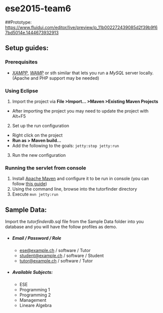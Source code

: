 # ese2015-team6
##Prototype: 
https://www.fluidui.com/editor/live/preview/p_11b002272439085d2f39b9f67bd5014e.1444673932913

## Setup guides:
### Prerequisites
- *[XAMPP][1]*, *[WAMP][2]* or sth similar that lets you run a *MySQL* server locally. (Apache and PHP support may be needed)

### Using Eclipse
1. Import the project via **File >Import... >Maven >Existing Maven Projects**
  - After importing the project you may need to update the project with Alt+F5
2. Set up the run configuration
  - Right click on the project
  - **Run as > Maven build...**
  - Add the following to the goals: `jetty:stop jetty:run`
3. Run the new configuration

### Running the servlet from console
1. Install [Apache Maven](https://maven.apache.org/) and configure it to be run in console (you can follow [this guide][3])
2. Using the command line, browse into the tutorfinder directory
3. Execute `mvn jetty:run`

[1]: https://www.apachefriends.org/
[2]: http://www.wampserver.com/en/
[3]: http://www.tutorialspoint.com/maven/maven_environment_setup.htm

## Sample Data:
Import the _tutorfinderdb_.sql file from the Sample Data folder into you database and you will 
have the follow profiles as demo.

* ##### Email / Password / Role
  * ese@example.ch / software / Tutor
  * student@example.ch / software / Student
  * tutor@example.ch / software / Tutor

* #####  Available Subjects:
  * ESE
  * Programming 1
  * Programming 2
  * Management
  * Lineare Algebra
